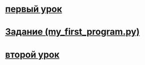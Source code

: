 # [первый урок](https://github.com/gumirus/my_first_program/blob/main/1.work.py)
# [Задание (my_first_program.py)](https://github.com/gumirus/my_first_program/blob/main/my_first_program.py)
# [второй урок](https://github.com/gumirus/my_first_program/blob/main/2.work.py)